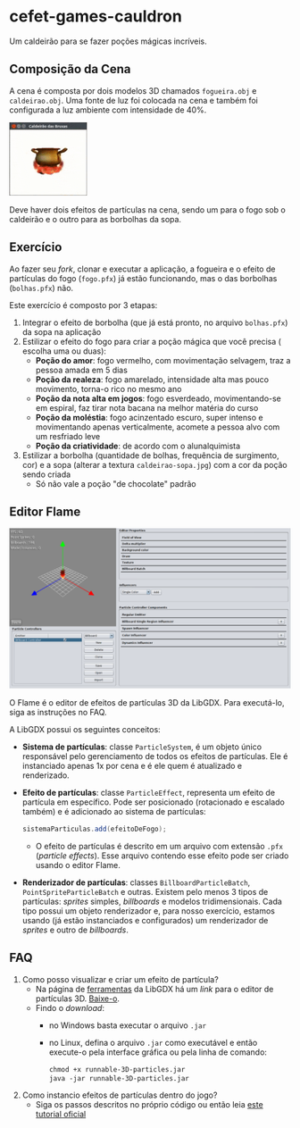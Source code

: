 # cefet-games-cauldron

Um caldeirão para se fazer poções mágicas incríveis.

## Composição da Cena

A cena é composta por dois modelos 3D chamados `fogueira.obj` e `caldeirao.obj`.
Uma fonte de luz foi colocada na cena e também foi configurada a luz ambiente
com intensidade de 40%.

![A cena final com o caldeirão, a fogueira e os efeitos de partículas](docs/cauldron.gif)

Deve haver dois efeitos de partículas na cena, sendo um para o fogo sob
o caldeirão e o outro para as borbolhas da sopa.

## Exercício

Ao fazer seu _fork_, clonar e executar a aplicação, a fogueira e o efeito de
partículas do fogo (`fogo.pfx`) já estão funcionando, mas o das
borbolhas (`bolhas.pfx`) não.

Este exercício é composto por 3 etapas:

1. Integrar o efeito de borbolha (que já está pronto, no
   arquivo `bolhas.pfx`) da sopa na aplicação
1. Estilizar o efeito do fogo para criar a poção mágica que você precisa (
   escolha uma ou duas):
   - **Poção do amor**: fogo vermelho, com movimentação selvagem, traz a pessoa
     amada em 5 dias
   - **Poção da realeza**: fogo amarelado, intensidade alta mas pouco movimento,
     torna-o rico no mesmo ano
   - **Poção da nota alta em jogos**: fogo esverdeado, movimentando-se em espiral,
     faz tirar nota bacana na melhor matéria do curso
   - **Poção da moléstia**: fogo acinzentado escuro, super intenso e movimentando
     apenas verticalmente, acomete a pessoa alvo com um resfriado leve
   - **Poção da criatividade**: de acordo com o alunalquimista
1. Estilizar a borbolha (quantidade de bolhas, frequência de surgimento, cor) e
   a sopa (alterar a textura `caldeirao-sopa.jpg`) com a cor da poção sendo criada
   - Só não vale a poção "de chocolate" padrão

## Editor Flame

![Tela do editor de partículas 3D da LibGDX chamado Flame](docs/flame.png)

O Flame é o editor de efeitos de partículas 3D da LibGDX. Para executá-lo, siga
as instruções no FAQ.

A LibGDX possui os seguintes conceitos:

- **Sistema de partículas**: classe `ParticleSystem`, é um objeto único
  responsável pelo gerenciamento de todos os efeitos de partículas. Ele é
  instanciado apenas 1x por cena e é ele quem é atualizado e renderizado.
- **Efeito de partículas**: classe `ParticleEffect`, representa um efeito de
  partícula em específico. Pode ser posicionado (rotacionado e escalado
  também) e é adicionado ao sistema de partículas:

  ```java
  sistemaParticulas.add(efeitoDeFogo);
  ```
  - O efeito de partículas é descrito em um arquivo com extensão `.pfx`
    (_particle effects_). Esse arquivo contendo esse efeito pode ser criado
    usando o editor Flame.
- **Renderizador de partículas**: classes `BillboardParticleBatch`,
  `PointSpriteParticleBatch` e outras. Existem pelo menos 3 tipos de
  partículas: _sprites_ simples, _billboards_ e modelos tridimensionais. Cada
  tipo possui um objeto renderizador e, para nosso exercício, estamos usando
  (já estão instanciados e configurados) um renderizador de _sprites_ e outro
  de _billboards_.


## FAQ

1. Como posso visualizar e criar um efeito de partícula?
   - Na página de [ferramentas][tools] da LibGDX há um _link_ para o
     editor de partículas 3D. [Baixe-o][3d-editor].
   - Findo o _download_:
     - no Windows basta executar o arquivo `.jar`
     - no Linux, defina o arquivo `.jar` como executável e então execute-o
       pela interface gráfica ou pela linha de comando:

       ```
       chmod +x runnable-3D-particles.jar
       java -jar runnable-3D-particles.jar
       ```
1. Como instancio efeitos de partículas dentro do jogo?
   - Siga os passos descritos no próprio código ou então
     leia [este tutorial oficial][tutorial]

[tools]: https://libgdx.badlogicgames.com/tools.html
[3d-editor]: https://libgdx.badlogicgames.com/nightlies/runnables/runnable-3D-particles.jar
[tutorial]: https://github.com/libgdx/libgdx/wiki/3D-Particle-Effects
